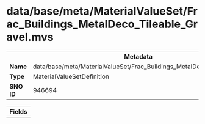 <h1>data/base/meta/MaterialValueSet/Frac_Buildings_MetalDeco_Tileable_Gravel.mvs</h1><table><tr><th colspan="100%">Metadata</th></tr><tr><td><b>Name</b></td><td>data/base/meta/MaterialValueSet/Frac_Buildings_MetalDeco_Tileable_Gravel.mvs</td></tr><tr><td><b>Type</b></td><td>MaterialValueSetDefinition</td></tr><tr><td><b>SNO ID</b></td><td>946694</td></tr></table>

<table><tr><th colspan="100%">Fields</th></tr></table>

